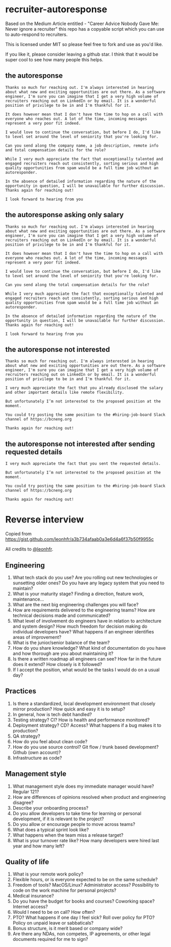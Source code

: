 # recruiter-autoresponse
Based on the Medium Article entitled - "Career Advice Nobody Gave Me: Never ignore a recruiter" this repo has a copyable script which you can use to auto-respond to recruiters.

This is licensed under MIT so please feel free to fork and use as you'd like. 

If you like it, please consider leaving a github star.  I think that it would be super cool to see how many people this helps.

## the autoresponse

```
Thanks so much for reaching out. I'm always interested in hearing about what new and exciting opportunities are out there. As a software engineer, I'm sure you can imagine that I get a very high volume of recruiters reaching out on LinkedIn or by email. It is a wonderful position of privilege to be in and I'm thankful for it.

It does however mean that I don't have the time to hop on a call with everyone who reaches out. A lot of the time, incoming messages represent a very poor fit indeed.

I would love to continue the conversation, but before I do, I'd like to level set around the level of seniority that you're looking for. 

Can you send along the company name, a job description, remote info and total compensation details for the role? 

While I very much appreciate the fact that exceptionally talented and engaged recruiters reach out consistently, sorting serious and high quality opportunities from spam would be a full time job without an autoresponder.

In the absence of detailed information regarding the nature of the opportunity in question, I will be unavailable for further discussion.
Thanks again for reaching out!
 
I look forward to hearing from you
```


## the autoresponse asking only salary

```
Thanks so much for reaching out. I'm always interested in hearing about what new and exciting opportunities are out there. As a software engineer, I'm sure you can imagine that I get a very high volume of recruiters reaching out on LinkedIn or by email. It is a wonderful position of privilege to be in and I'm thankful for it.

It does however mean that I don't have the time to hop on a call with everyone who reaches out. A lot of the time, incoming messages represent a very poor fit indeed.

I would love to continue the conversation, but before I do, I'd like to level set around the level of seniority that you're looking for. 

Can you send along the total compensation details for the role? 

While I very much appreciate the fact that exceptionally talented and engaged recruiters reach out consistently, sorting serious and high quality opportunities from spam would be a full time job without an autoresponder.

In the absence of detailed information regarding the nature of the opportunity in question, I will be unavailable for further discussion.
Thanks again for reaching out!
 
I look forward to hearing from you
```


## the autoresponse not interested

```
Thanks so much for reaching out. I'm always interested in hearing about what new and exciting opportunities are out there. As a software engineer, I'm sure you can imagine that I get a very high volume of recruiters reaching out on LinkedIn or by email. It is a wonderful position of privilege to be in and I'm thankful for it.

I very much appreciate the fact that you already disclosed the salary and other important details like remote flexibility.

But unfortunately I’m not interested to the proposed position at the moment.

You could try posting the same position to the #hiring-job-board Slack channel of https://bcneng.org

Thanks again for reaching out!
```

## the autoresponse not interested after sending requested details

```
I very much appreciate the fact that you sent the requested details.

But unfortunately I’m not interested to the proposed position at the moment.

You could try posting the same position to the #hiring-job-board Slack channel of https://bcneng.org

Thanks again for reaching out!
```

# Reverse interview

Copied from https://gist.github.com/leonhfr/a3b734afaab0a3e6d4a6f37b50f9955c

All credits to [@leonhfr](https://github.com/leonhfr).

## Engineering

1. What tech stack do you use? Are you rolling out new technologies or sunsetting older ones? Do you have any legacy system that you need to maintain?
2. What is your maturity stage? Finding a direction, feature work, maintenance...
3. What are the next big engineering challenges you will face?
4. How are requirements delivered to the engineering teams? How are technical decisions made and communicated?
5. What level of involvement do engineers have in relation to architecture and system design? How much freedom for decision making do individual developers have? What happens if an engineer identifies areas of improvement?
6. What is the junior/senior balance of the team?
7. How do you share knowledge? What kind of documentation do you have and how thorough are you about maintaining it?
8. Is there a written roadmap all engineers can see? How far in the future does it extend? How closely is it followed?
10. If I accept the position, what would be the tasks I would do on a usual day?

## Practices

1. Is there a standardized, local development environment that closely mirror production? How quick and easy it is to setup?
2. In general, how is tech debt handled?
3. Testing strategy? CI? How is health and performance monitored?
4. Deployment strategy? CD? Access? What happens if a bug makes it to production?
5. QA strategy?
6. How do you feel about clean code?
7. How do you use source control? Git flow / trunk based development? Github (own account)?
8. Infrastructure as code?

## Management style

1. What management style does my immediate manager would have? Regular 121?
2. How are differences of opinions resolved when product and engineering disagree?
3. Describe your onboarding process?
4. Do you allow developers to take time for learning or personal development, if it is relevant to the project?
5. Do you allow or encourage people to move across teams?
6. What does a typical sprint look like?
7. What happens when the team miss a release target?
8. What is your turnover rate like? How many developers were hired last year and how many left?

## Quality of life

1. What is your remote work policy?
2. Flexible hours, or is everyone expected to be on the same schedule?
3. Freedom of tools? MacOS/Linux? Administrator access? Possibility to code on the work machine for personal projects?
4. Medical insurance?
5. Do you have the budget for books and courses? Coworking space? Internet access?
6. Would I need to be on call? How often?
7. PTO? What happens if one day I feel sick? Roll over policy for PTO? Policy on unpaid leave or sabbaticals?
8. Bonus structure, is it merit based or company wide?
9. Are there any NDAs, non competes, IP agreements, or other legal documents required for me to sign?
